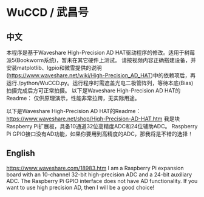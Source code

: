 # WuCCD / 武昌号

## 中文 ## 
本程序是基于Waveshare High-Precision AD HAT驱动程序的修改。适用于树莓派5(Bookworm系统)，暂未在其它硬件上测试。
请按视频内容正确搭建设备，并安装matplotlib、lgpio和微雪提供的说明(https://www.waveshare.net/wiki/High-Precision_AD_HAT)中的依赖项后，再运行./python/WuCCD.py。运行程序时需遮盖光电二极管阵列，等待本底(Bias)拍摄完成后方可正常拍摄。
以下是Waveshare High-Precision AD HAT的Readme：
仅供原理演示，性能非常拉跨，无实际用途。

以下是Waveshare High-Precision AD HAT的Readme：
https://www.waveshare.net/shop/High-Precision-AD-HAT.htm
我是块Raspberry Pi扩展板，具备10通道32位高精度ADC和24位辅助ADC。
Raspberry Pi GPIO接口没有AD功能，如果你要用到高精度的ADC，那我将是不错的选择！

## English ## 
https://www.waveshare.com/18983.htm
I am a Raspberry Pi expansion board with an 10-channel 32-bit high-precision ADC and a 24-bit auxiliary ADC.
The Raspberry Pi GPIO interface does not have AD functionality. If you want to use high precision AD, then I will be a good choice!

